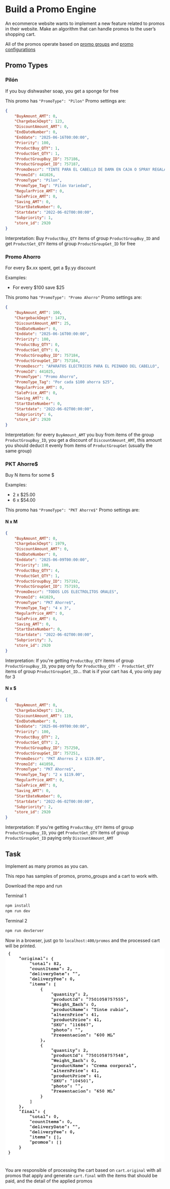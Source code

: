 # Build a Promo Engine

An ecommerce website wants to implement a new feature related to promos in their website. Make an algorithm that can handle promos to the user’s shopping cart.

All of the promos operate based on [promo groups](./sample/promoGroups.json) and [promo configurations](./sample/promos.json)

## Promo Types
### Pilón
If you buy dishwasher soap, you get a sponge for free

This promo has `"PromoType": "Pilon"`
Promo settings are:
```json
{
    "BuyAmount_AMT": 0,
    "ChargebackDept": 123,
    "DiscountAmount_AMT": 0,
    "EndDateNumber": 0,
    "Enddate": "2025-06-16T00:00:00",
    "Priority": 100,
    "ProductBuy_QTY": 1,
    "ProductGet_QTY": 1,
    "ProductGroupBuy_ID": 757186,
    "ProductGroupGet_ID": 757187,
    "PromoDescr": "TINTE PARA EL CABELLO DE DAMA EN CAJA O SPRAY REGALA CREMA CORPORAL LIQUIDA DE 400 ML",
    "PromoId": 441026,
    "PromoType": "Pilon",
    "PromoType_Tag": "Pilón Variedad",
    "RegularPrice_AMT": 0,
    "SalePrice_AMT": 0,
    "Saving_AMT": 0,
    "StartDateNumber": 0,
    "Startdate": "2022-06-02T00:00:00",
    "Subpriority": 1,
    "store_id": 2920
}
```
Interpretation: Buy `ProductBuy_QTY` items of group `ProductGroupBuy_ID` and get `ProductGet_QTY` items of group `ProductGroupGet_ID` for free

### Promo Ahorro
For every $x.xx spent, get a $y.yy discount

Examples:
- For every $100 save $25

This promo has `"PromoType": "Promo Ahorro"`
Promo settings are:
```json
{
    "BuyAmount_AMT": 100,
    "ChargebackDept": 1473,
    "DiscountAmount_AMT": 25,
    "EndDateNumber": 0,
    "Enddate": "2025-06-16T00:00:00",
    "Priority": 100,
    "ProductBuy_QTY": 0,
    "ProductGet_QTY": 0,
    "ProductGroupBuy_ID": 757184,
    "ProductGroupGet_ID": 757184,
    "PromoDescr": "APARATOS ELECTRICOS PARA EL PEINADO DEL CABELLO",
    "PromoId": 441025,
    "PromoType": "Promo Ahorro",
    "PromoType_Tag": "Por cada $100 ahorra $25",
    "RegularPrice_AMT": 0,
    "SalePrice_AMT": 0,
    "Saving_AMT": 0,
    "StartDateNumber": 0,
    "Startdate": "2022-06-02T00:00:00",
    "Subpriority": 6,
    "store_id": 2920
}
```

Interpretation: for every `BuyAmount_AMT` you buy from items of the group `ProductGroupBuy_ID`, you get a discount of `DiscountAmount_AMT`, this amount you should deduct it evenly from items of `ProductGroupGet` (usually the same group)

### PKT Ahorre$
Buy N items for some $

Examples:
- 2 x $25.00
- 6 x $54.00

This promo has `"PromoType": "PKT Ahorre$"`
Promo settings are:
#### N x M
```json
{
    "BuyAmount_AMT": 0,
    "ChargebackDept": 1979,
    "DiscountAmount_AMT": 0,
    "EndDateNumber": 0,
    "Enddate": "2025-06-09T00:00:00",
    "Priority": 100,
    "ProductBuy_QTY": 4,
    "ProductGet_QTY": 1,
    "ProductGroupBuy_ID": 757192,
    "ProductGroupGet_ID": 757193,
    "PromoDescr": "TODOS LOS ELECTROLITOS ORALES",
    "PromoId": 441029,
    "PromoType": "PKT Ahorre$",
    "PromoType_Tag": "4 x 3",
    "RegularPrice_AMT": 0,
    "SalePrice_AMT": 0,
    "Saving_AMT": 0,
    "StartDateNumber": 0,
    "Startdate": "2022-06-02T00:00:00",
    "Subpriority": 3,
    "store_id": 2920
}
```

Interpretation: If you're getting `ProductBuy_QTY` items of group `ProductGroupBuy_ID`, you pay only for `ProductBuy_QTY - ProductGet_QTY` items of group `ProductGroupGet_ID`... that is if your cart has 4, you only pay for 3

#### N x $
```json
{
    "BuyAmount_AMT": 0,
    "ChargebackDept": 124,
    "DiscountAmount_AMT": 119,
    "EndDateNumber": 0,
    "Enddate": "2025-06-09T00:00:00",
    "Priority": 100,
    "ProductBuy_QTY": 2,
    "ProductGet_QTY": 2,
    "ProductGroupBuy_ID": 757250,
    "ProductGroupGet_ID": 757251,
    "PromoDescr": "PKT Ahorres 2 x $119.00",
    "PromoId": 441058,
    "PromoType": "PKT Ahorre$",
    "PromoType_Tag": "2 x $119.00",
    "RegularPrice_AMT": 0,
    "SalePrice_AMT": 0,
    "Saving_AMT": 0,
    "StartDateNumber": 0,
    "Startdate": "2022-06-02T00:00:00",
    "Subpriority": 2,
    "store_id": 2920
}
````

Interpretation: If you're getting `ProductBuy_QTY` items of group `ProductGroupBuy_ID`, you get `ProductGet_QTY` items of group `ProductGroupGet_ID` paying only `DiscountAmount_AMT`

## Task
Implement as many promos as you can.

This repo has samples of promos, promo_groups and a cart to work with.

Download the repo and run

Terminal 1
```cmd
npm install
npm run dev
```

Terminal 2
```cmd
npm run devServer
```

Now in a browser, just go to `localhost:400/promos` and the processed cart will be printed.
![initial cart](./docs/initial_cart.png)

You are responsible of processing the cart based on `cart.original` with all promos that apply and generate `cart.final` with the items that should be paid, and the detail of the applied promos